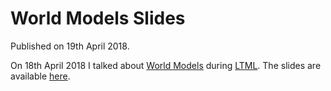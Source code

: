 # World Models Slides

Published on 19th April 2018.

On 18th April 2018 I talked about [World Models][world-models]
during [LTML].
The slides are available [here][slides].

[slides]: slides/world-models.pdf
[world-models]: https://worldmodels.github.io/
[ltml]: https://datalab.fit.cvut.cz/events/lets-talk-ml
